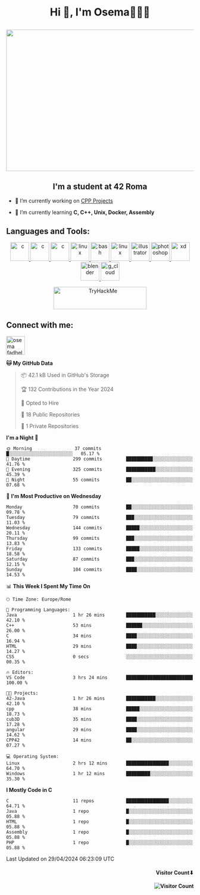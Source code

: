 <h1 align="center">Hi 👋, I'm Osema👨🏽‍💻</h1>

<!-- <h2 align="center"> <a href="https://www.showmyip.com/"><img src="https://github.com/OsemaFadhel/OsemaFadhel/blob/main/img/cybersecurity%20framework.webp" /></a> </h2> -->

<h2 align="center"> <img src="https://github.com/OsemaFadhel/OsemaFadhel/blob/main/img/1712000100607257.gif" width="900" height="380" /> </h2>

<h2 align="center">I'm a student at 42 Roma</h3>

- 🔭 I’m currently working on [CPP Projects](https://github.com/OsemaFadhel/CPP42) 

- 🌱 I’m currently learning **C, C++, Unix, Docker, Assembly**

<h2 align="left">Languages and Tools:</h3>
<p align="center"> 
</a> <a href="https://en.wikipedia.org/wiki/C_(programming_language)" target="_blank" rel="noreferrer">  <img src="https://skillicons.dev/icons?i=c" alt="c" width="50" height="50"/> 
</a> <a href="https://en.wikipedia.org/wiki/C%2B%2B" target="_blank" rel="noreferrer">  <img src="https://skillicons.dev/icons?i=cpp" alt="c" width="50" height="50"/> 
</a> <a href="https://www.python.org/" target="_blank" rel="noreferrer">  <img src="https://skillicons.dev/icons?i=py" alt="c" width="50" height="50"/> 
</a> <a href="https://www.linux.org/" target="_blank" rel="noreferrer"> <img src="https://skillicons.dev/icons?i=linux" alt="linux" width="50" height="50"/>
</a> <a href="https://www.gnu.org/software/bash/" target="_blank" rel="noreferrer"> <img src="https://skillicons.dev/icons?i=bash" alt="bash" width="50" height="50"/> 
</a> <a href="https://code.visualstudio.com/" target="_blank" rel="noreferrer"> <img src="https://skillicons.dev/icons?i=vscode" alt="linux" width="50" height="50"/>
</a> <a href="https://www.adobe.com/in/products/illustrator.html" target="_blank" rel="noreferrer"> <img src="https://skillicons.dev/icons?i=ai" alt="illustrator" width="50" height="50"/> 
</a> <a href="https://www.photoshop.com/enwhat" target="_blank" rel="noreferrer"> <img src="https://skillicons.dev/icons?i=ps" alt="photoshop" width="50" height="50"/> 
</a> <a href="https://www.adobe.com/products/xd.html" target="_blank" rel="noreferrer"> <img src="https://skillicons.dev/icons?i=xd" alt="xd" width="50" height="50"/> 
</a> <a href="https://www.blender.org/" target="_blank" rel="noreferrer"><img src="https://skillicons.dev/icons?i=blender" alt="blender" width="50" height="50"/> 
</a> <a href="https://www.cloudskillsboost.google/public_profiles/3779024f-fae6-49a8-9430-003b65de5349"><img src="https://skillicons.dev/icons?i=gcp" alt="g_cloud" width="50" height="50"/> </a>
</p>
<p align="center"> 
</a> <a href="https://tryhackme.com/p/fazzel"><img src="https://tryhackme-badges.s3.amazonaws.com/fazzel.png" alt="TryHackMe" width="250" height="60"> </a> 

<h2 align="leftt">Connect with me:</h3>
<p align="left">
<a href="https://it.linkedin.com/in/osema-fadhel-7a1996174?trk=people-guest_people_search-card" target="blank"><img align="center" src="https://skillicons.dev/icons?i=linkedin" alt="osema fadhel" height="50" width="50" /></a>
</p>

<!--START_SECTION:waka-->
**🐱 My GitHub Data** 

> 📦 42.1 kB Used in GitHub's Storage 
 > 
> 🏆 132 Contributions in the Year 2024
 > 
> 💼 Opted to Hire
 > 
> 📜 18 Public Repositories 
 > 
> 🔑 1 Private Repositories 
 > 
**I'm a Night 🦉** 

```text
🌞 Morning                37 commits          █░░░░░░░░░░░░░░░░░░░░░░░░   05.17 % 
🌆 Daytime                299 commits         ██████████░░░░░░░░░░░░░░░   41.76 % 
🌃 Evening                325 commits         ███████████░░░░░░░░░░░░░░   45.39 % 
🌙 Night                  55 commits          ██░░░░░░░░░░░░░░░░░░░░░░░   07.68 % 
```
📅 **I'm Most Productive on Wednesday** 

```text
Monday                   70 commits          ██░░░░░░░░░░░░░░░░░░░░░░░   09.78 % 
Tuesday                  79 commits          ███░░░░░░░░░░░░░░░░░░░░░░   11.03 % 
Wednesday                144 commits         █████░░░░░░░░░░░░░░░░░░░░   20.11 % 
Thursday                 99 commits          ███░░░░░░░░░░░░░░░░░░░░░░   13.83 % 
Friday                   133 commits         █████░░░░░░░░░░░░░░░░░░░░   18.58 % 
Saturday                 87 commits          ███░░░░░░░░░░░░░░░░░░░░░░   12.15 % 
Sunday                   104 commits         ████░░░░░░░░░░░░░░░░░░░░░   14.53 % 
```


📊 **This Week I Spent My Time On** 

```text
🕑︎ Time Zone: Europe/Rome

💬 Programming Languages: 
Java                     1 hr 26 mins        ███████████░░░░░░░░░░░░░░   42.10 % 
C++                      53 mins             ██████░░░░░░░░░░░░░░░░░░░   26.00 % 
C                        34 mins             ████░░░░░░░░░░░░░░░░░░░░░   16.94 % 
HTML                     29 mins             ████░░░░░░░░░░░░░░░░░░░░░   14.27 % 
CSS                      0 secs              ░░░░░░░░░░░░░░░░░░░░░░░░░   00.35 % 

🔥 Editors: 
VS Code                  3 hrs 24 mins       █████████████████████████   100.00 % 

🐱‍💻 Projects: 
42-Java                  1 hr 26 mins        ███████████░░░░░░░░░░░░░░   42.10 % 
cpp                      38 mins             █████░░░░░░░░░░░░░░░░░░░░   18.73 % 
cub3D                    35 mins             ████░░░░░░░░░░░░░░░░░░░░░   17.28 % 
angular                  29 mins             ████░░░░░░░░░░░░░░░░░░░░░   14.62 % 
CPP42                    14 mins             ██░░░░░░░░░░░░░░░░░░░░░░░   07.27 % 

💻 Operating System: 
Linux                    2 hrs 12 mins       ████████████████░░░░░░░░░   64.70 % 
Windows                  1 hr 12 mins        █████████░░░░░░░░░░░░░░░░   35.30 % 
```

**I Mostly Code in C** 

```text
C                        11 repos            ████████████████░░░░░░░░░   64.71 % 
Java                     1 repo              █░░░░░░░░░░░░░░░░░░░░░░░░   05.88 % 
HTML                     1 repo              █░░░░░░░░░░░░░░░░░░░░░░░░   05.88 % 
Assembly                 1 repo              █░░░░░░░░░░░░░░░░░░░░░░░░   05.88 % 
PHP                      1 repo              █░░░░░░░░░░░░░░░░░░░░░░░░   05.88 % 
```




 Last Updated on 29/04/2024 06:23:09 UTC
<!--END_SECTION:waka-->

<h4 align="right">Visitor Count⬇</h4>

<h4 align="right"> 

![Visitor Count](https://profile-counter.glitch.me/OsemaFadhel/count.svg) </h4>
